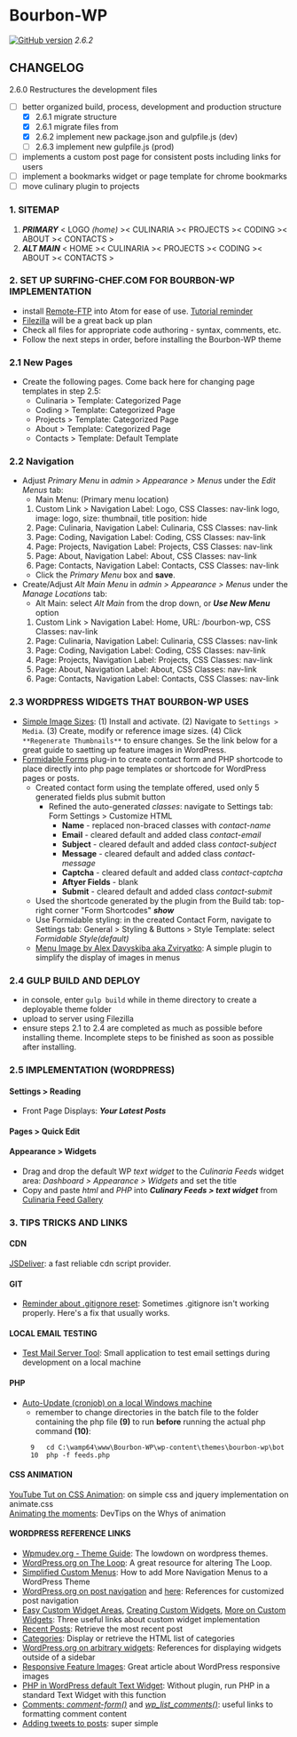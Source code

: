 # Bourbon-WP
[![GitHub version](https://badge.fury.io/gh/surfing-chef%2Fbourbon-wp.svg)](https://badge.fury.io/gh/surfing-chef%2Fbourbon-wp) *2.6.2*  

## CHANGELOG ##
2.6.0 Restructures the development files
- [ ] better organized build, process, development and production structure
  - [x] 2.6.1 migrate structure
  - [x] 2.6.1 migrate files from
  - [x] 2.6.2 implement new package.json and gulpfile.js (dev)
  - [ ] 2.6.3 implement new gulpfile.js (prod)
- [ ] implements a custom post page for consistent posts including links for users
- [ ] implement a bookmarks widget or page template for chrome bookmarks
- [ ] move culinary plugin to projects

### 1. SITEMAP
1. ***PRIMARY*** < LOGO _(home)_ >< CULINARIA >< PROJECTS >< CODING >< ABOUT >< CONTACTS >  
2. ***ALT MAIN*** < HOME >< CULINARIA >< PROJECTS >< CODING >< ABOUT >< CONTACTS >  

### 2. SET UP SURFING-CHEF.COM FOR BOURBON-WP IMPLEMENTATION
- install [Remote-FTP](https://atom.io/packages/remote-ftp) into Atom for ease of use. [Tutorial reminder](https://www.youtube.com/watch?v=YmSD2O85wx0)   
- [Filezilla](https://filezilla-project.org/) will be a great back up plan
- Check all files for appropriate code authoring - syntax, comments, etc.
- Follow the next steps in order, before installing the Bourbon-WP theme

### 2.1 New Pages
- Create the following pages.  Come back here for changing page templates in step 2.5:
  - Culinaria > Template: Categorized Page    
  - Coding > Template: Categorized Page    
  - Projects  > Template: Categorized Page   
  - About > Template: Categorized Page    
  - Contacts > Template: Default Template    

### 2.2 Navigation
- Adjust *Primary Menu* in *admin > Appearance > Menus* under the *Edit Menus* tab:  
  - Main Menu:  (Primary menu location)  
  1. Custom Link > Navigation Label: Logo, CSS Classes: nav-link logo, image: logo, size: thumbnail, title position: hide    
  2. Page: Culinaria, Navigation Label: Culinaria, CSS Classes: nav-link  
  3. Page: Coding, Navigation Label: Coding, CSS Classes: nav-link  
  4. Page: Projects, Navigation Label: Projects, CSS Classes: nav-link  
  5. Page: About, Navigation Label: About, CSS Classes: nav-link  
  6. Page: Contacts, Navigation Label: Contacts, CSS Classes: nav-link   
  - Click the *Primary Menu* box and **save**.  
- Create/Adjust *Alt Main Menu* in *admin > Appearance > Menus* under the *Manage Locations* tab:  
  - Alt Main: select *Alt Main* from the drop down, or ***Use New Menu*** option  
  1. Custom Link > Navigation Label: Home, URL: /bourbon-wp, CSS Classes: nav-link  
  2. Page: Culinaria, Navigation Label: Culinaria, CSS Classes: nav-link  
  3. Page: Coding, Navigation Label: Coding, CSS Classes: nav-link  
  4. Page: Projects, Navigation Label: Projects, CSS Classes: nav-link  
  5. Page: About, Navigation Label: About, CSS Classes: nav-link  
  6. Page: Contacts, Navigation Label: Contacts, CSS Classes: nav-link  

### 2.3 WORDPRESS WIDGETS THAT BOURBON-WP USES
- [Simple Image Sizes](https://en-ca.wordpress.org/plugins/simple-image-sizes/): (1) Install and activate. (2)  Navigate to `Settings > Media`. (3) Create, modify or reference image sizes. (4) Click `**Regenerate Thumbnails**` to ensure changes.  Se the link below for a great guide to saetting up feature images in WordPress.  
- [Formidable Forms](https://en-ca.wordpress.org/plugins/planso-forms/) plug-in to create contact form and PHP shortcode to place directly into php page templates or shortcode for WordPress pages or posts.  
  - Created contact form using the template offered, used only 5 generated fields plus submit button
    - Refined the auto-generated *classes*: navigate to Settings tab: Form Settings > Customize HTML  
      - **Name** - replaced non-braced classes with _contact-name_  
      - **Email** - cleared default and added class _contact-email_
      - **Subject** - cleared default and added class _contact-subject_
      - **Message** - cleared default and added class _contact-message_  
      - **Captcha** - cleared default and added class _contact-captcha_  
      - **Aftyer Fields** - blank
      - **Submit** - cleared default and added class _contact-submit_  
  - Used the shortcode generated by the plugin from the Build tab: top-right corner "Form Shortcodes" ***show***
  - Use Formidable styling: in the created Contact Form, navigate to Settings tab: General > Styling & Buttons > Style Template: select _Formidable Style(default)_  
  - [Menu Image by Alex Davyskiba aka Zviryatko](https://wordpress.org/plugins/menu-image/): A simple plugin to simplify the display of images in menus  

### 2.4 GULP BUILD AND DEPLOY
- in console, enter `gulp build` while in theme directory to create a deployable theme folder
- upload to server using Filezilla
- ensure steps 2.1 to 2.4 are completed as much as possible before installing theme.  Incomplete steps to be finished as soon as possible after installing.

### 2.5 IMPLEMENTATION (WORDPRESS)
#### Settings > Reading  
- Front Page Displays: ***Your Latest Posts***  

#### Pages > Quick Edit

#### Appearance > Widgets   
- Drag and drop the default WP *text widget* to the *Culinaria Feeds* widget area: *Dashboard > Appearance > Widgets* and set the title
- Copy and paste *html* and *PHP* into _**Culinary Feeds > text widget**_ from [Culinaria Feed Gallery](https://gist.github.com/Surfing-Chef/3db8facc6c6807e5ffa23d79735c35df#file-culinaria-feed-gallery)  

### 3. TIPS TRICKS AND LINKS

#### CDN
[JSDeliver](http://www.jsdelivr.com/?query=anima): a fast reliable cdn script provider.  

#### GIT
- [Reminder about .gitignore reset](http://blog.jonathanchannon.com/2012/11/18/gitignore-not-working-fixed/): Sometimes .gitignore isn't working properly.  Here's a fix that usually works.   

#### LOCAL EMAIL TESTING
- [Test Mail Server Tool](http://www.toolheap.com/test-mail-server-tool/): Small application to test email settings during development on a local machine  

#### PHP
+ [Auto-Update (cronjob) on a local Windows machine](http://www.businesslegions.com/blog/2014/08/09/create-cron-jobs-wamp/)
  - remember to change directories in the batch file to the folder containing the php file **(9)** to run **before** running the actual php command **(10)**:  
  ```type
    9   cd C:\wamp64\www\Bourbon-WP\wp-content\themes\bourbon-wp\bot
    10  php -f feeds.php
  ```  
#### CSS ANIMATION
[YouTube Tut on CSS Animation](https://www.youtube.com/watch?v=CBQGl6zokMs): on simple css and jquery implementation on animate.css  
[Animating the moments](https://www.youtube.com/watch?v=GeuNIOuIEDA): DevTips on the Whys of animation  

#### WORDPRESS REFERENCE LINKS
- [Wpmudev.org - Theme Guide](https://premium.wpmudev.org/blog/free-wordpress-themes-ultimate-guide/?utm_expid=3606929-97.J2zL7V7mQbSNQDPrXwvBgQ.0): The lowdown on wordpress themes.  
- [WordPress.org on The Loop](https://developer.wordpress.org/reference/classes/wp_query/): A great resource for altering The Loop.  
- [Simplified Custom Menus](https://premium.wpmudev.org/blog/add-menus-to-wordpress/?utm_expid=3606929-97.J2zL7V7mQbSNQDPrXwvBgQ.0&utm_referrer=https%3A%2F%2Fwww.google.ca%2F): How to add More Navigation Menus to a WordPress Theme   
- [WordPress.org on post navigation](https://developer.wordpress.org/reference/functions/the_post_navigation/) and [here](https://developer.wordpress.org/reference/functions/get_the_post_navigation/): References for customized post navigation  
- [Easy Custom Widget Areas](https://buckleupstudios.com/add-a-new-widget-area-to-a-wordpress-theme/), [Creating Custom Widgets](https://premium.wpmudev.org/blog/create-custom-wordpress-widget), [More on Custom Widgets](https://www.templatemonster.com/blog/add-widget-areas-to-wordpress-guide/): Three useful links about custom widget implementation  
- [Recent Posts](https://codex.wordpress.org/Function_Reference/wp_get_recent_posts): Retrieve the most recent post     
- [Categories](https://developer.wordpress.org/reference/functions/wp_list_categories/): Display or retrieve the HTML list of categories
- [WordPress.org on arbitrary widgets](https://codex.wordpress.org/Function_Reference/the_widget): References for displaying widgets outside of a sidebar  
- [Responsive Feature Images](https://www.lynda.com/articles/create-responsive-featured-images-wordpress): Great article about WordPress responsive images  
- [PHP in WordPress default Text Widget](http://www.emanueleferonato.com/2011/04/11/executing-php-inside-a-wordpress-widget-without-any-plugin/): Without plugin, run PHP in a standard Text Widget with this function  
- [Comments: *comment-form()*](https://codex.wordpress.org/Function_Reference/comment_form#.24args) and [*wp_list_comments()*](https://codex.wordpress.org/Function_Reference/wp_list_comments): useful links to formatting comment content    
- [Adding tweets to posts](https://en.support.wordpress.com/twitter/twitter-embeds/): super simple  
